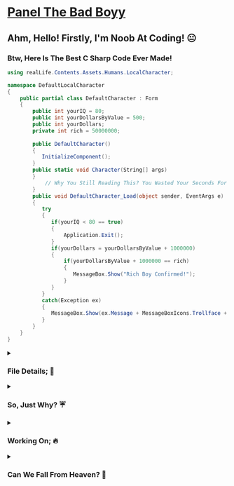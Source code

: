 # [Panel The Bad Boyy](https://github.com/SaturnTR/Panel)
<h2>Ahm, Hello! Firstly, I'm Noob At Coding! 😐</h2>


<h3>Btw, Here Is The Best C Sharp Code Ever Made!</h3>

```csharp
using realLife.Contents.Assets.Humans.LocalCharacter;

namespace DefaultLocalCharacter
{
    public partial class DefaultCharacter : Form
    {
        public int yourIQ = 80;
        public int yourDollarsByValue = 500;
        public int yourDollars;
        private int rich = 50000000;
        
        public DefaultCharacter()
        {
           InitializeComponent();
        }
        public static void Character(String[] args)
        }
            // Why You Still Reading This? You Wasted Your Seconds For Only 1 Line Of Text Right Now, Sir!
        }        
        public void DefaultCharacter_Load(object sender, EventArgs e)
        {
           try
           {
              if(yourIQ < 80 == true)
              {
                  Application.Exit();
              }
              if(yourDollars = yourDollarsByValue + 1000000)
              {
                  if(yourDollarsByValue + 1000000 == rich)
                  {
                     MessageBox.Show("Rich Boy Confirmed!");
                  }
              }
           }
           catch(Exception ex)
           {
              MessageBox.Show(ex.Message + MessageBoxIcons.Trollface + MessageBoxButton.OK);
           }
        }
    }
}

```

<details>
    <summary><h3>File Details; 🌟</h3></summary>
    
```json
{
   "main-information": {
         "panel-activation-output-value": 1,
         "local?": true,
         "public?": true,
         "author": "Saturn Kral",
         "tag": "#1945",
         "file-publish-date": "03/04/2023"
      },
   "supported-file-types": {
         "c#?": true,
         "c++?": false,
         "c?": false,
         "html?": true,
         "javascript?": true,
         "php?": false,
         "css?": true,
         "python?": true,
         "pycord?": true,
         "json?": true,
         "env?": true,
         "markdown?": true
      }
}
```

</details>

<details>
    <summary><h3>So, Just Why? ☔</h3></summary> 
        <li><b>You Can Easily Leave From This Fully Of Bullshit Real Life Server Without Getting More Stress Damage!</b></li>
</details>
<details>
    <summary><h3>Working On; 🔥</h3></summary>
    <ul>
        <li><b>Protection From Kick By God On The Way To Heaven!</b></li>
    </ul>
</details>
<details>
    <summary><h3>Can We Fall From Heaven? 💫</h3></summary>
    <ul>
        <li><b>Ahm, Oh, Uh! I Don't Wanna Talk About It! 😨</b></li>
    </ul>
</details>
